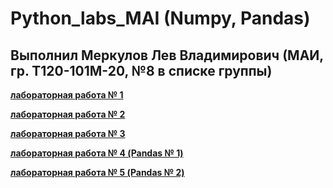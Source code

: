 # Python_labs_MAI (Numpy, Pandas)
## Выполнил Меркулов Лев Владимирович (МАИ, гр. Т120-101М-20, №8 в списке группы)
**[лабораторная работа № 1](https://github.com/Dermogod/Numpy_labs_MAI/blob/main/numpy_first_lab.ipynb)**

**[лабораторная работа № 2](https://github.com/Dermogod/Numpy_labs_MAI/blob/main/numpy_second_lab.ipynb)**

**[лабораторная работа № 3](https://github.com/Dermogod/Numpy_labs_MAI/blob/main/numpy_third_lab.ipynb)**

**[лабораторная работа № 4 (Pandas № 1)](https://github.com/Dermogod/Numpy_labs_MAI/blob/main/Pandas_first_lab.ipynb)**

**[лабораторная работа № 5 (Pandas № 2)](https://github.com/Dermogod/python_labs_mai/blob/main/Pandas_second_lab.ipynb)**
